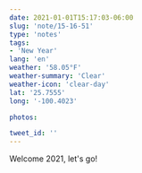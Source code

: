 ```yaml
---
date: 2021-01-01T15:17:03-06:00
slug: 'note/15-16-51'
type: 'notes'
tags:
- 'New Year'
lang: 'en'
weather: '58.05°F'
weather-summary: 'Clear'
weather-icon: 'clear-day'
lat: '25.7555'
long: '-100.4023'

photos:

tweet_id: ''
---
```

Welcome 2021, let's go! 